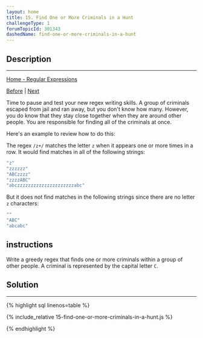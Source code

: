 ```yaml
---
layout: home
title: 15. Find One or More Criminals in a Hunt
challengeType: 1
forumTopicId: 301343
dashedName: find-one-or-more-criminals-in-a-hunt
---
```


<div class="row">
<div class="columnStmt" markdown="1">

## Description
------

[Home - Regular Expressions](../regular-expressions/README.md)

[Before](./14-find-characters-with-lazy-matching.md)  | [Next](./16-match-beginning-string-patterns.md) 

Time to pause and test your new regex writing skills. A group of criminals escaped from jail and ran away, but you don't know how many. However, you do know that they stay close together when they are around other people. You are responsible for finding all of the criminals at once.

Here's an example to review how to do this:

The regex `/z+/` matches the letter `z` when it appears one or more times in a row. It would find matches in all of the following strings:

```js
"z"
"zzzzzz"
"ABCzzzz"
"zzzzABC"
"abczzzzzzzzzzzzzzzzzzzzzabc"
```

But it does not find matches in the following strings since there are no letter `z` characters:

```js
""
"ABC"
"abcabc"
```

##  instructions 

Write a greedy regex that finds one or more criminals within a group of other people. A criminal is represented by the capital letter `C`.

</div>
<div class="columnSol" markdown="1">

## Solution
------

{% highlight sql linenos=table %}

{% include_relative 15-find-one-or-more-criminals-in-a-hunt.js %}

{% endhighlight %}

</div>
</div>